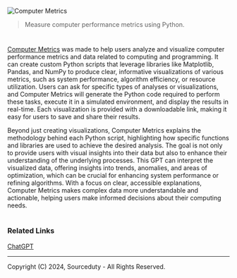 ![Computer Metrics](https://github.com/user-attachments/assets/3503a28e-a5d6-46f3-9cca-ba723c947d65)

> Measure computer performance metrics using Python.
#

[Computer Metrics](https://chatgpt.com/g/g-KvaHG9a9j-computer-metrics) was made to help users analyze and visualize computer performance metrics and data related to computing and programming. It can create custom Python scripts that leverage libraries like Matplotlib, Pandas, and NumPy to produce clear, informative visualizations of various metrics, such as system performance, algorithm efficiency, or resource utilization. Users can ask for specific types of analyses or visualizations, and Computer Metrics will generate the Python code required to perform these tasks, execute it in a simulated environment, and display the results in real-time. Each visualization is provided with a downloadable link, making it easy for users to save and share their results.

Beyond just creating visualizations, Computer Metrics explains the methodology behind each Python script, highlighting how specific functions and libraries are used to achieve the desired analysis. The goal is not only to provide users with visual insights into their data but also to enhance their understanding of the underlying processes. This GPT can interpret the visualized data, offering insights into trends, anomalies, and areas of optimization, which can be crucial for enhancing system performance or refining algorithms. With a focus on clear, accessible explanations, Computer Metrics makes complex data more understandable and actionable, helping users make informed decisions about their computing needs.

#
### Related Links

[ChatGPT](https://github.com/sourceduty/ChatGPT)

***
Copyright (C) 2024, Sourceduty - All Rights Reserved.
